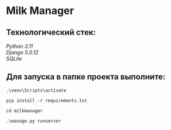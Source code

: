 # Milk Manager  

## Технологический стек:  
_Python 3.11_  
_Django 5.0.12_  
_SQLite_  

## Для запуска в папке проекта выполните:

```.\venv\Scripts\activate```

```pip install -r requirements.txt```

```cd milkmanager```

```.\manage.py runserver```
